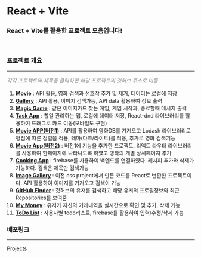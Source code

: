 # React + Vite

### React + Vite를 활용한 프로젝트 모음입니다!

</br>

### 프로젝트 개요

---

_<p style="color: gray">각각 프로젝트의 제목을 클릭하면 해당 프로젝트의 깃허브 주소로 이동<p>_

1. <a href="https://github.com/KaengEE/React-movieApp" style="font-weight: bold">Movie</a> : API 활용, 영화 검색과 선호작 추가 및 제거, 데이터는 로컬에 저장
2. <a href="https://github.com/KaengEE/React-gallery" style="font-weight: bold">Gallery</a> : API 활용, 이미지 검색가능, API data 활용하여 정보 출력
3. <a href="https://github.com/KaengEE/magicMemory" style="font-weight: bold">Magic Game</a> : 같은 이미지카드 찾는 게임, 게임 시작과, 종료할때 메시지 출력
4. <a href="https://github.com/KaengEE/React-taskApp" style="font-weight: bold">Task App</a> : 할일 관리하는 앱, 로컬에 데이터 저장, React-dnd 라이브러리를 활용하여 드래그로 카드 이동(모바일도 구현)
5. <a href="https://github.com/KaengEE/React-movieApp" style="font-weight: bold">Movie APP(버전1)</a> : API를 활용하여 영화DB를 가져오고 Lodash 라이브러리로 평점에 따른 정렬을 적용, 테마(다크/라이트)를 적용, 추가로 영화 검색기능
6. <a href="https://github.com/KaengEE/React-movieapp2" style="font-weight: bold">Movie App(버전2)</a> : 버전1에 기능을 추가한 프로젝트. 리액트 라우터 라이브러리를 사용하여 한페이지에 나타나도록 하였고 영화의 개별 상세페이지 추가
7. <a href="https://github.com/KaengEE/React-cooking-recipe" style="font-weight: bold">Cooking App</a> : firebase를 사용하여 백엔드를 연결하였다. 레시피 추가와 삭제가 가능하다. 검색은 제목만 검색가능
8. <a href="https://github.com/KaengEE/React-image-gallery" style="font-weight: bold">Image Gallery</a> : 이전 css project에서 만든 코드를 React로 변환한 프로젝트이다. API 활용하여 이미지를 가져오고 검색이 가능
9. <a href="https://github.com/KaengEE/React-Github-Finder" style="font-weight: bold">GitHub Finder</a> : 깃허브의 유저를 검색하고 해당 유저의 프로필정보와 최근 Repositories를 보여줌
10. <a href="https://github.com/KaengEE/React-my-money" style="font-weight: bold">My Money</a> : 유저가 자신의 거래내역을 실시간으로 확인 및 추가, 삭제 가능
11. <a href="https://github.com/KaengEE/FB9-todoList" style="font-weight: bold">ToDo List</a> : 사용자별 todo리스트, firebase를 활용하여 입력/수정/삭제 가능

### 배포링크

---

<a href="https://react-projects-kaengee.netlify.app/">Projects</a>
